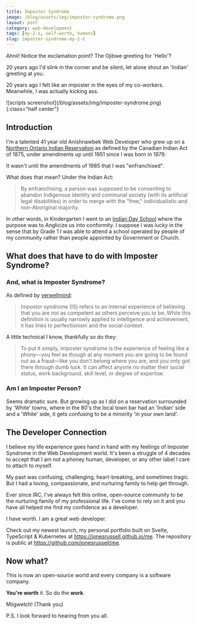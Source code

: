 ```yaml
---
title: Imposter Syndrome
image: /blog/assets/img/imposter-syndrome.png
layout: post
category: web-development
tags: [my-2-¢, self-worth, humans]
slug: imposter-syndrome-my-2-¢
---
```


Ahnii! Notice the exclamation point? The Ojibwe greeting for 'Hello'?

20 years ago I'd slink in the corner and be silent, let alone shout an 'Indian' greeting at you.

20 years ago I felt like an imposter in the eyes of my co-workers. Meanwhile, I was actually kicking ass.

<p class="center" markdown="1">
![scripts screenshot](/blog/assets/img/imposter-syndrome.png){:class="half center"}
</p>

## Introduction

I'm a talented 41 year old Anishnawbek Web Developer who grew up on a [Northern Ontario Indian Reservation](https://sagamokanishnawbek.ca/) as defined by the Canadian Indian Act of 1875, under amendments up until 1951 since I was born in 1979.

It wasn't until the amendments of 1985 that I was "enfranchised".

What does that mean? Under the Indian Act:

<blockquote>By enfranchising, a person was supposed to be consenting to abandon  Indigenous identity and communal society (with its artificial legal  disabilities) in order to merge with the "free," individualistic and  non-Aboriginal majority.</blockquote>

In other words, in Kindergarten I went to an [Indian Day School](https://en.wikipedia.org/wiki/Canadian_Indian_residential_school_system) where the purpose was to Anglicize us into conformity. I suppose I was lucky in the sense that by Grade 1 I was able to attend a school operated by people of my community rather than people appointed by Government or Church.

## What does that have to do with Imposter Syndrome?

###  And, what is Imposter Syndrome?

As defined by [verwellmind](https://www.verywellmind.com/imposter-syndrome-and-social-anxiety-disorder-4156469):

<blockquote>
Impostor syndrome (IS) refers to an internal experience of believing  that you are not as competent as others perceive you to be. While this  definition is usually narrowly applied to intelligence and achievement,  it has links to perfectionism and the social context.
</blockquote>

A little technical I know, thankfully so do they:

<blockquote>
    To put it simply, imposter syndrome is the experience of feeling like a  phony—you feel as though at any moment you are going to be found out as a fraud—like you don't belong where you are, and you only got there  through dumb luck. It can affect anyone no matter their social status,  work background, skill level, or degree of expertise.
</blockquote>

### Am I an Imposter Person?

Seems dramatic sure. But growing up as I did on a reservation surrounded by 'White' towns, where in the 80's the local town bar had an 'Indian' side and a 'White' side, it gets confusing to be a minority 'in your own land'.

## The Developer Connection

I believe my life experience goes hand in hand with my feelings of Imposter Syndrome in the Web Development world. It's been a struggle of 4 decades to accept that I am not a phoney human, developer, or any other label I care to attach to myself.

My past was confusing, challenging, heart-breaking, and sometimes tragic. But I had a loving, compassionate, and nurturing family to help get through.

Ever since IRC, I've always felt this online, open-source community to be the nurturing family of my professional life. I've come to rely on it and you have all helped me find my confidence as a developer.

I have worth. I am a great web developer.

Check out my newest launch, my personal portfolio built on Svelte, TypeScript & Kubernetes at https://jonesrussell.github.io/me. The repository is public at https://github.com/jonesrussell/me.

## Now what?

This is now an open-source world and every company is a software company.

**You're worth** it. So do the **work**.

Miigwetch! (Thank you)

P.S. I look forward to hearing from you all.
